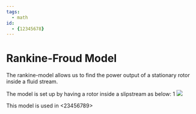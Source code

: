 ```yaml
---
tags:
  - math
id:
  - {12345678}
---
```


# Rankine-Froud Model

The rankine-model allows us to find the power output of a stationary rotor inside a fluid stream.

The model is set up by having a rotor inside a slipstream as below:
1
![](images/12345678.md/2020-07-03-21-11-58.png)

This model is used in <23456789>
